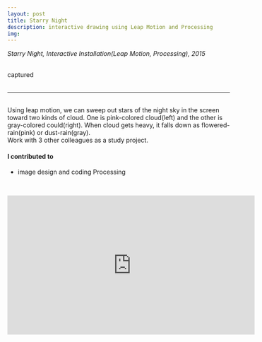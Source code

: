 ```yaml
---
layout: post
title: Starry Night
description: interactive drawing using Leap Motion and Processing
img:
---
```


<i>Starry Night, Interactive Installation(Leap Motion, Processing), 2015</i>


<div class="img_row">
	<img class="col one" src="{{ site.baseurl }}/img/6.jpg" alt="" title="example image"/>
	<img class="col one" src="{{ site.baseurl }}/img/6.jpg" alt="" title="example image"/>
	<img class="col one" src="{{ site.baseurl }}/img/6.jpg" alt="" title="example image"/>
</div>

<div class="img_row">
	<img class="col three" src="{{ site.baseurl }}/img/61.png" alt="" title="example image"/>
</div>
<div class="col three caption">
	captured
</div>
<br/>

***

<br/>
Using leap motion, we can sweep out stars of the night sky in the screen toward two kinds of cloud. One is pink-colored cloud(left) and the other is gray-colored could(right). When cloud gets heavy, it falls down as flowered-rain(pink) or dust-rain(gray).<br/>
Work with 3 other colleagues as a study project.<br/>

#### I contributed to
<ul>
<li>image design and coding Processing
</li>
</ul>
<br/>


<p align="middle">
<iframe width="560" height="315" src="https://www.youtube.com/embed/yPT85NFiVO4" frameborder="0" allowfullscreen></iframe>
</p>

<br/><br/><br/>
